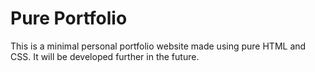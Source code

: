 # Pure Portfolio

This is a minimal personal portfolio website made using pure HTML and CSS. It will be developed further in the future.